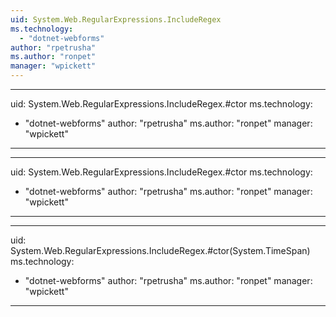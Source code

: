 ```yaml
---
uid: System.Web.RegularExpressions.IncludeRegex
ms.technology: 
  - "dotnet-webforms"
author: "rpetrusha"
ms.author: "ronpet"
manager: "wpickett"
---
```


---
uid: System.Web.RegularExpressions.IncludeRegex.#ctor
ms.technology: 
  - "dotnet-webforms"
author: "rpetrusha"
ms.author: "ronpet"
manager: "wpickett"
---

---
uid: System.Web.RegularExpressions.IncludeRegex.#ctor
ms.technology: 
  - "dotnet-webforms"
author: "rpetrusha"
ms.author: "ronpet"
manager: "wpickett"
---

---
uid: System.Web.RegularExpressions.IncludeRegex.#ctor(System.TimeSpan)
ms.technology: 
  - "dotnet-webforms"
author: "rpetrusha"
ms.author: "ronpet"
manager: "wpickett"
---
